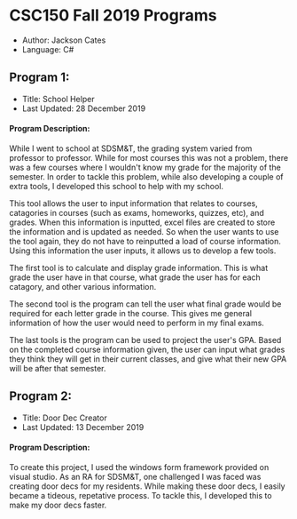 # CSC150 Fall 2019 Programs

- Author: Jackson Cates
- Language: C#

## Program 1:

 - Title: School Helper
 - Last Updated: 28 December 2019
 
#### Program Description:  

While I went to school at SDSM&T, the grading system varied from professor to professor. While for most courses this was not a problem, there was a few courses where I wouldn't know my grade for the majority of the semester. In order to tackle this problem, while also developing a couple of extra tools, I developed this school to help with my school.

This tool allows the user to input information that relates to courses, catagories in courses (such as exams, homeworks, quizzes, etc), and grades. When this information is inputted, excel files are created to store the information and is updated as needed. So when the user wants to use the tool again, they do not have to reinputted a load of course information. Using this information the user inputs, it allows us to develop a few tools.

The first tool is to calculate and display grade information. This is what grade the user have in that course, what grade the user has for each catagory, and other various information.

The second tool is the program can tell the user what final grade would be required for each letter grade in the course. This gives me general information of how the user would need to perform in my final exams.

The last tools is the program can be used to project the user's GPA. Based on the completed course information given, the user can input what grades they think they will get in their current classes, and give what their new GPA will be after that semester.

 
 ## Program 2:

 - Title: Door Dec Creator
 - Last Updated: 13 December 2019
 
#### Program Description: 

To create this project, I used the windows form framework provided on visual studio. As an RA for SDSM&T, one challenged I was faced was creating door decs for my residents. While making these door decs, I easily became a tideous, repetative process. To tackle this, I developed this to make my door decs faster.



